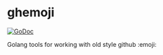 # ghemoji

[![GoDoc](https://godoc.org/github.com/donatj/ghemoji?status.svg)](https://godoc.org/github.com/donatj/ghemoji)

Golang tools for working with old style github :emoji:

